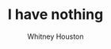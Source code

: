 ---
layout: post
title: I have nothing
author: Whitney Houston
image:
  artist: whitney-houston.png
---